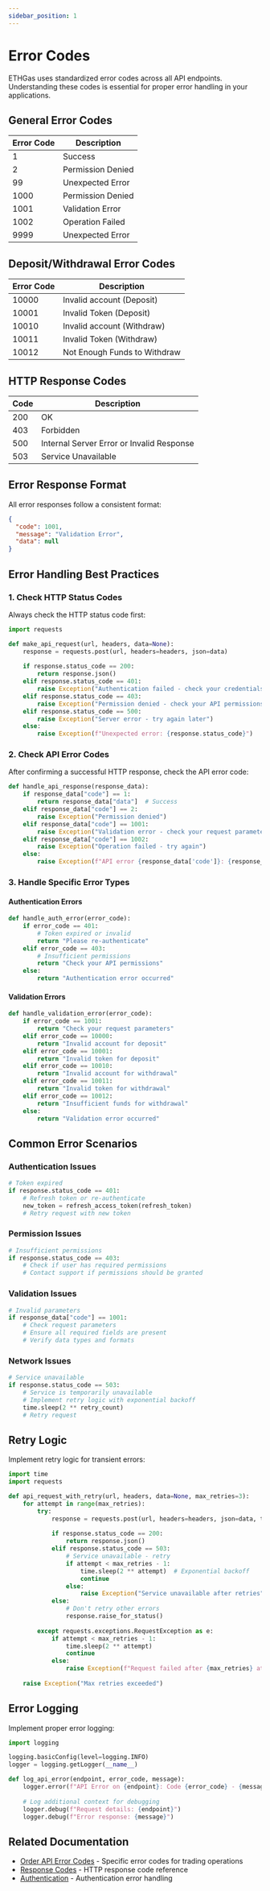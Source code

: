 ```yaml
---
sidebar_position: 1
---
```


# Error Codes

ETHGas uses standardized error codes across all API endpoints. Understanding these codes is essential for proper error handling in your applications.

## General Error Codes

| Error Code | Description |
|------------|-------------|
| 1 | Success |
| 2 | Permission Denied |
| 99 | Unexpected Error |
| 1000 | Permission Denied |
| 1001 | Validation Error |
| 1002 | Operation Failed |
| 9999 | Unexpected Error |

## Deposit/Withdrawal Error Codes

| Error Code | Description |
|------------|-------------|
| 10000 | Invalid account (Deposit) |
| 10001 | Invalid Token (Deposit) |
| 10010 | Invalid account (Withdraw) |
| 10011 | Invalid Token (Withdraw) |
| 10012 | Not Enough Funds to Withdraw |

## HTTP Response Codes

| Code | Description |
|------|-------------|
| 200 | OK |
| 403 | Forbidden |
| 500 | Internal Server Error or Invalid Response |
| 503 | Service Unavailable |

## Error Response Format

All error responses follow a consistent format:

```json
{
  "code": 1001,
  "message": "Validation Error",
  "data": null
}
```

## Error Handling Best Practices

### 1. Check HTTP Status Codes

Always check the HTTP status code first:

```python
import requests

def make_api_request(url, headers, data=None):
    response = requests.post(url, headers=headers, json=data)
    
    if response.status_code == 200:
        return response.json()
    elif response.status_code == 401:
        raise Exception("Authentication failed - check your credentials")
    elif response.status_code == 403:
        raise Exception("Permission denied - check your API permissions")
    elif response.status_code == 500:
        raise Exception("Server error - try again later")
    else:
        raise Exception(f"Unexpected error: {response.status_code}")
```

### 2. Check API Error Codes

After confirming a successful HTTP response, check the API error code:

```python
def handle_api_response(response_data):
    if response_data["code"] == 1:
        return response_data["data"]  # Success
    elif response_data["code"] == 2:
        raise Exception("Permission denied")
    elif response_data["code"] == 1001:
        raise Exception("Validation error - check your request parameters")
    elif response_data["code"] == 1002:
        raise Exception("Operation failed - try again")
    else:
        raise Exception(f"API error {response_data['code']}: {response_data['message']}")
```

### 3. Handle Specific Error Types

#### Authentication Errors

```python
def handle_auth_error(error_code):
    if error_code == 401:
        # Token expired or invalid
        return "Please re-authenticate"
    elif error_code == 403:
        # Insufficient permissions
        return "Check your API permissions"
    else:
        return "Authentication error occurred"
```

#### Validation Errors

```python
def handle_validation_error(error_code):
    if error_code == 1001:
        return "Check your request parameters"
    elif error_code == 10000:
        return "Invalid account for deposit"
    elif error_code == 10001:
        return "Invalid token for deposit"
    elif error_code == 10010:
        return "Invalid account for withdrawal"
    elif error_code == 10011:
        return "Invalid token for withdrawal"
    elif error_code == 10012:
        return "Insufficient funds for withdrawal"
    else:
        return "Validation error occurred"
```

## Common Error Scenarios

### Authentication Issues

```python
# Token expired
if response.status_code == 401:
    # Refresh token or re-authenticate
    new_token = refresh_access_token(refresh_token)
    # Retry request with new token
```

### Permission Issues

```python
# Insufficient permissions
if response.status_code == 403:
    # Check if user has required permissions
    # Contact support if permissions should be granted
```

### Validation Issues

```python
# Invalid parameters
if response_data["code"] == 1001:
    # Check request parameters
    # Ensure all required fields are present
    # Verify data types and formats
```

### Network Issues

```python
# Service unavailable
if response.status_code == 503:
    # Service is temporarily unavailable
    # Implement retry logic with exponential backoff
    time.sleep(2 ** retry_count)
    # Retry request
```

## Retry Logic

Implement retry logic for transient errors:

```python
import time
import requests

def api_request_with_retry(url, headers, data=None, max_retries=3):
    for attempt in range(max_retries):
        try:
            response = requests.post(url, headers=headers, json=data, timeout=30)
            
            if response.status_code == 200:
                return response.json()
            elif response.status_code == 503:
                # Service unavailable - retry
                if attempt < max_retries - 1:
                    time.sleep(2 ** attempt)  # Exponential backoff
                    continue
                else:
                    raise Exception("Service unavailable after retries")
            else:
                # Don't retry other errors
                response.raise_for_status()
                
        except requests.exceptions.RequestException as e:
            if attempt < max_retries - 1:
                time.sleep(2 ** attempt)
                continue
            else:
                raise Exception(f"Request failed after {max_retries} attempts: {e}")
    
    raise Exception("Max retries exceeded")
```

## Error Logging

Implement proper error logging:

```python
import logging

logging.basicConfig(level=logging.INFO)
logger = logging.getLogger(__name__)

def log_api_error(endpoint, error_code, message):
    logger.error(f"API Error on {endpoint}: Code {error_code} - {message}")
    
    # Log additional context for debugging
    logger.debug(f"Request details: {endpoint}")
    logger.debug(f"Error response: {message}")
```

## Related Documentation

- [Order API Error Codes](/docs/reference/error-codes/order-api) - Specific error codes for trading operations
- [Response Codes](/docs/reference/lookup-tables/response-codes) - HTTP response code reference
- [Authentication](/docs/api/authentication/login) - Authentication error handling 